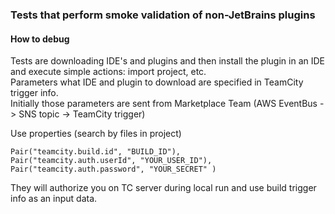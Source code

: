 ### Tests that perform smoke validation of non-JetBrains plugins

#### How to debug

Tests are downloading IDE's and plugins and then install the plugin in an IDE and execute simple actions: import project, etc.  
Parameters what IDE and plugin to download are specified in TeamCity trigger info.  
Initially those parameters are sent from Marketplace Team (AWS EventBus -> SNS topic -> TeamCity trigger)  


Use properties (search by files in project)
```
Pair("teamcity.build.id", "BUILD_ID"),
Pair("teamcity.auth.userId", "YOUR_USER_ID"),
Pair("teamcity.auth.password", "YOUR_SECRET" )
```
They will authorize you on TC server during local run and use build trigger info as an input data.